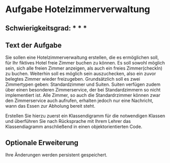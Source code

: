 # Aufgabe Hotelzimmerverwaltung

## Schwierigkeitsgrad: * * *

## Text der Aufgabe
Sie sollen eine Hotelzimmerverwaltung erstellen, die es ermöglichen soll, für Ihr fiktives Hotel freie Zimmer buchen zu können. Es soll sowohl möglich sein, sich alle freien Zimmer anzeigen, als auch ein freies Zimmer(checkIn) zu buchen. Weiterhin soll es möglich sein auszuchecken, also ein zuvor belegtes Zimmer wieder freizugeben. 
Grundsätzlich soll es zwei Zimmertypen geben: Standardzimmer und Suiten. Suiten verfügen zudem über einen besonderen Zimmerservice, der bei Standardzimmern so nicht implementiert ist. Alle Zimmer, so auch die Standardrzimmer können zwar den Zimmerservice auch aufrufen, erhalten jedoch nur eine Nachricht, wann das Essen zur Abholung bereit steht. 

Erstellen Sie hierzu zuerst ein Klassendigramm für die notwendigen Klassen und überführen Sie nach Rücksprache mit Ihrem Lehrer das Klassendiagramm anschließend in einen objektorientierten Code.

## Optionale Erweiterung

Ihre Änderungen werden persistent gespeichert. 

